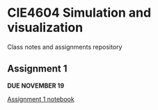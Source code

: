 # CIE4604 Simulation and visualization

Class notes and assignments repository

## Assignment 1
**DUE NOVEMBER 19**

[Assignment 1 notebook](assignment1/A1.ipynb)
